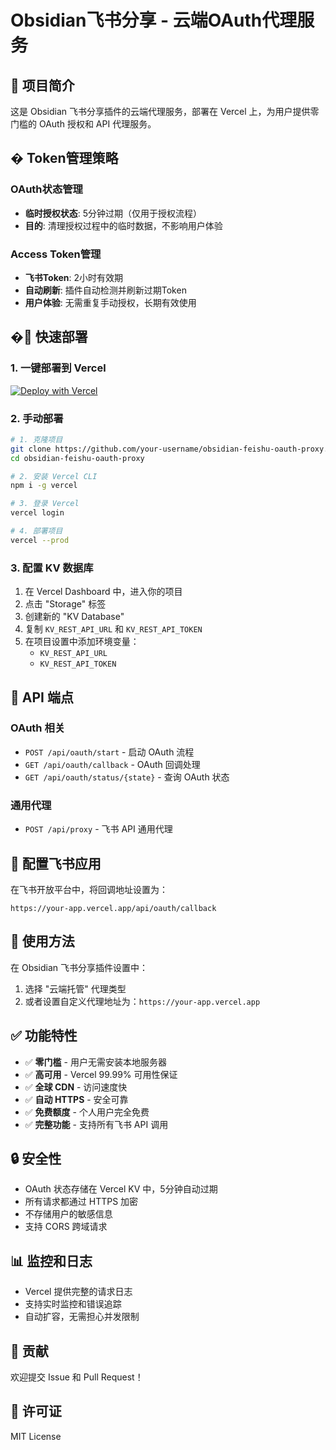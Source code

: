 # Obsidian飞书分享 - 云端OAuth代理服务

## 🎯 项目简介

这是 Obsidian 飞书分享插件的云端代理服务，部署在 Vercel 上，为用户提供零门槛的 OAuth 授权和 API 代理服务。

## � Token管理策略

### OAuth状态管理
- **临时授权状态**: 5分钟过期（仅用于授权流程）
- **目的**: 清理授权过程中的临时数据，不影响用户体验

### Access Token管理
- **飞书Token**: 2小时有效期
- **自动刷新**: 插件自动检测并刷新过期Token
- **用户体验**: 无需重复手动授权，长期有效使用

## �🚀 快速部署

### 1. 一键部署到 Vercel

[![Deploy with Vercel](https://vercel.com/button)](https://vercel.com/new/clone?repository-url=https://github.com/your-username/obsidian-feishu-oauth-proxy)

### 2. 手动部署

```bash
# 1. 克隆项目
git clone https://github.com/your-username/obsidian-feishu-oauth-proxy.git
cd obsidian-feishu-oauth-proxy

# 2. 安装 Vercel CLI
npm i -g vercel

# 3. 登录 Vercel
vercel login

# 4. 部署项目
vercel --prod
```

### 3. 配置 KV 数据库

1. 在 Vercel Dashboard 中，进入你的项目
2. 点击 "Storage" 标签
3. 创建新的 "KV Database"
4. 复制 `KV_REST_API_URL` 和 `KV_REST_API_TOKEN`
5. 在项目设置中添加环境变量：
   - `KV_REST_API_URL`
   - `KV_REST_API_TOKEN`

## 📁 API 端点

### OAuth 相关

- `POST /api/oauth/start` - 启动 OAuth 流程
- `GET /api/oauth/callback` - OAuth 回调处理
- `GET /api/oauth/status/{state}` - 查询 OAuth 状态

### 通用代理

- `POST /api/proxy` - 飞书 API 通用代理

## 🔧 配置飞书应用

在飞书开放平台中，将回调地址设置为：
```
https://your-app.vercel.app/api/oauth/callback
```

## 🎯 使用方法

在 Obsidian 飞书分享插件设置中：
1. 选择 "云端托管" 代理类型
2. 或者设置自定义代理地址为：`https://your-app.vercel.app`

## ✅ 功能特性

- ✅ **零门槛** - 用户无需安装本地服务器
- ✅ **高可用** - Vercel 99.99% 可用性保证
- ✅ **全球 CDN** - 访问速度快
- ✅ **自动 HTTPS** - 安全可靠
- ✅ **免费额度** - 个人用户完全免费
- ✅ **完整功能** - 支持所有飞书 API 调用

## 🔒 安全性

- OAuth 状态存储在 Vercel KV 中，5分钟自动过期
- 所有请求都通过 HTTPS 加密
- 不存储用户的敏感信息
- 支持 CORS 跨域请求

## 📊 监控和日志

- Vercel 提供完整的请求日志
- 支持实时监控和错误追踪
- 自动扩容，无需担心并发限制

## 🤝 贡献

欢迎提交 Issue 和 Pull Request！

## 📄 许可证

MIT License
